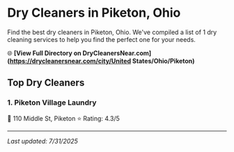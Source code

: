# Dry Cleaners in Piketon, Ohio

Find the best dry cleaners in Piketon, Ohio. We've compiled a list of 1 dry cleaning services to help you find the perfect one for your needs.

🌐 **[View Full Directory on DryCleanersNear.com](https://drycleanersnear.com/city/United States/Ohio/Piketon)**

## Top Dry Cleaners

### 1. Piketon Village Laundry
📍 110 Middle St, Piketon
⭐ Rating: 4.3/5


---

*Last updated: 7/31/2025*
